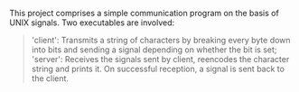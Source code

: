 This project comprises a simple communication program on the basis of UNIX signals. Two executables are involved:
>	'client': Transmits a string of characters by breaking every byte down into bits and sending a signal
	depending on whether the bit is set;
>	'server': Receives the signals sent by client, reencodes the character string and prints it. On successful
	reception, a signal is sent back to the client.
